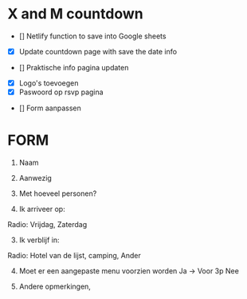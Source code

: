 # X and M countdown 

- [] Netlify function to save into Google sheets 
- [X] Update countdown page with save the date info
- [] Praktische info pagina updaten 
- [X] Logo's toevoegen 
- [X] Paswoord op rsvp pagina
- [] Form aanpassen



# FORM

1. Naam
   
2. Aanwezig

3. Met hoeveel personen? 

4. Ik arriveer op:

Radio: Vrijdag, Zaterdag

3. Ik verblijf in:

Radio: Hotel van de lijst, camping, Ander

4. Moet er een aangepaste menu voorzien worden
Ja -> Voor 3p
Nee 

5. Andere opmerkingen, 



